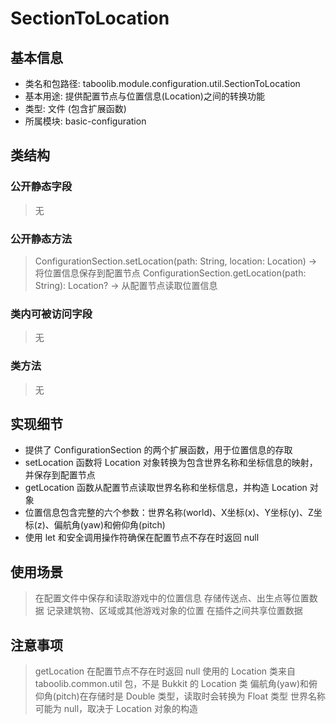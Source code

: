# SectionToLocation
## 基本信息
- 类名和包路径: taboolib.module.configuration.util.SectionToLocation
- 基本用途: 提供配置节点与位置信息(Location)之间的转换功能
- 类型: 文件 (包含扩展函数)
- 所属模块: basic-configuration

## 类结构
### 公开静态字段
> 无

### 公开静态方法
> ConfigurationSection.setLocation(path: String, location: Location) -> 将位置信息保存到配置节点
> ConfigurationSection.getLocation(path: String): Location? -> 从配置节点读取位置信息

### 类内可被访问字段
> 无

### 类方法
> 无

## 实现细节
- 提供了 ConfigurationSection 的两个扩展函数，用于位置信息的存取
- setLocation 函数将 Location 对象转换为包含世界名称和坐标信息的映射，并保存到配置节点
- getLocation 函数从配置节点读取世界名称和坐标信息，并构造 Location 对象
- 位置信息包含完整的六个参数：世界名称(world)、X坐标(x)、Y坐标(y)、Z坐标(z)、偏航角(yaw)和俯仰角(pitch)
- 使用 let 和安全调用操作符确保在配置节点不存在时返回 null

## 使用场景
> 在配置文件中保存和读取游戏中的位置信息
> 存储传送点、出生点等位置数据
> 记录建筑物、区域或其他游戏对象的位置
> 在插件之间共享位置数据

## 注意事项
> getLocation 在配置节点不存在时返回 null
> 使用的 Location 类来自 taboolib.common.util 包，不是 Bukkit 的 Location 类
> 偏航角(yaw)和俯仰角(pitch)在存储时是 Double 类型，读取时会转换为 Float 类型
> 世界名称可能为 null，取决于 Location 对象的构造

